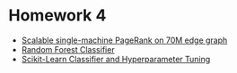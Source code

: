 # **Homework 4**
* [Scalable single-machine PageRank on 70M edge graph](https://github.com/Jadams29/Georgia-Tech/tree/master/CSE%206242%20-%20Data%20%26%20Visual%20Analytics/Homework%204/Q1)
* [Random Forest Classifier](https://github.com/Jadams29/Georgia-Tech/tree/master/CSE%206242%20-%20Data%20%26%20Visual%20Analytics/Homework%204/Q2)
* [Scikit-Learn Classifier and Hyperparameter Tuning](https://github.com/Jadams29/Georgia-Tech/tree/master/CSE%206242%20-%20Data%20%26%20Visual%20Analytics/Homework%204/Q3)
